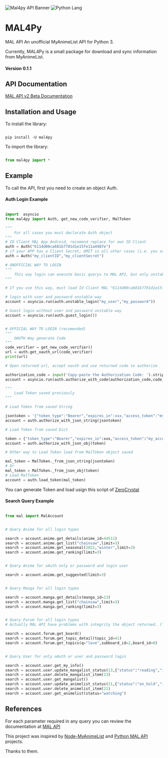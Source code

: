 ![Mal4py API Banner](https://image.myanimelist.net/ui/OK6W_koKDTOqqqLDbIoPAphlZzlTj5CPK0fFssPvFnc)
![Python Lang](https://pbs.twimg.com/media/DALAHaRVoAASaTr.png)
# MAL4Py 

MAL API
An unofficial MyAnimeList API for Python 3.
  
Currently, MAL4Py is a small package for download and sync information from MyAnimeList.

#### Version 0.1.1

## API Documentation
[MAL API v2 Beta Documentation](https://myanimelist.net/apiconfig/references/api/v2)

## Installation and Usage

To install the library:

```

pip install -U mal4py

```

To import the library:

```python

from mal4py import *

```

## Example

To call the API, first you need to create an object Auth.

#### Auth Login Example

  

```python

import  asyncio
from mal4py import Auth, get_new_code_verifier, MalToken

"""
	For all cases you must declarate Auth object
"""
# ID Client MAL App Android, recomend replace for own ID Client
auth = Auth("6114d00ca681b7701d1e15fe11a4987e") 
# if your APP has a Client Secret; OMIT in all other cases (i.e. you selected "Android", "iOS", or "Other" as App Type)
auth = Auth("my_clientID","my_clientSecret") 

# UNOFFICIAL WAY TO LOGIN
"""
	This way login can execute basic querys to MAL API, but only unstable_login can you edit user info.
"""

# If you use this way, must load Id Client MAL "6114d00ca681b7701d1e15fe11a4987e" others Id Client Don't Support way

# login with user and password unstable way
account = asyncio.run(auth.unstable_login("my_user","my_password"))

# Guest login without user and password unstable way
account = asyncio.run(auth.guest_login())


# OFFICIAL WAY TO LOGIN (recomended)
""" 
	OAUTH Way generate Code
"""
code_verifier = get_new_code_verifier()
url = auth.get_oauth_url(code_verifier)
print(url)

# Open returned url, accept oauth and use returned code to authorize

authorization_code = input('Copy-paste the Authorization Code: ').strip()
account = asyncio.run(auth.authorize_with_code(authorization_code,code_verifier))

"""
	Load Token saved previously
"""

# Load Token from saved String

jsontoken = '{"token_type":"Bearer","expires_in":xxx,"access_token":"my_access_Token","refresh_token":"my_refresh_token"}'
account = auth.authorize_with_json_string(jsontoken)

# Load Token from saved Dict

token = {"token_type":"Bearer","expires_in":xxx,"access_token":"my_access_Token","refresh_token":"my_refresh_token"}
account = auth.authorize_with_json_obj(token)

# Other way to Load Token load from MalToken object saved

mal_token = MalToken._from_json_string(jsontoken)
# Or
mal_token = MalToken._from_json_obj(token)
# Load MalToken
account = auth.load_token(mal_token)

```
You can generate Token and load usign this script of [ZeroCrystal](https://gitlab.com/-/snippets/2039434)

#### Search Query Example

```python

from mal import MalAccount


# Query Anime for all login types

search = account.anime.get_details(anime_id=44511)
search = account.anime.get_list("chainsaw",limit=3)
search = account.anime.get_seasonal(2022,"winter",limit=3)
search = account.anime.get_ranking(limit=3)


# Query Anime for oAuth only or password and login user

search = account.anime.get_suggested(limit=3)


# Query Manga for all login types

search = account.manga.get_details(manga_id=13)
search = account.manga.get_list("chainsaw",limit=3)
search = account.manga.get_ranking(limit=3)


# Query Forum for all login types
# Actually MAL API have problems with integrity the object returned. (THIS BETA)

search = account.forum.get_board()
search = account.forum.get_topic_detail(topic_id=41)
search = account.forum.get_topics(q="love",subboard_id=2,board_id=0)


# Query User for only oAuth or user and password login 

search = account.user.get_my_info()
search = account.user.update_mangalist_status(13,{"status":"reading","is_rereading":False,"score":8,"num_volumes_read":1,"num_chapters_read":2,"priority":1,"num_times_reread":0,"reread_value":0,"tags":"Myread","comments":"Amazing Manga"})
search = account.user.delete_mangalist_item(13)
search = account.user.get_mangalist()
search = account.user.update_animelist_status(21,{"status":"on_hold","is_rewatching":False,"score":9,"num_watched_episodes":110,"priority":0,"num_times_rewatched":0,"rewatch_value":0,"tags":"","comments":"Me gusta la serie"})
search = account.user.delete_animelist_item(21)
search = account.user.get_animelist(status="watching")

```

## References

For each parameter required in any query you can review the documentation at [MAL API](https://myanimelist.net/apiconfig/references/api/v2)

This project was inspired by [Node-MyAnimeList](https://github.com/PolyMeilex/node-myanimelist) and [Python MAL API](https://github.com/darenliang/mal-api) projects. 

Thanks to them.
